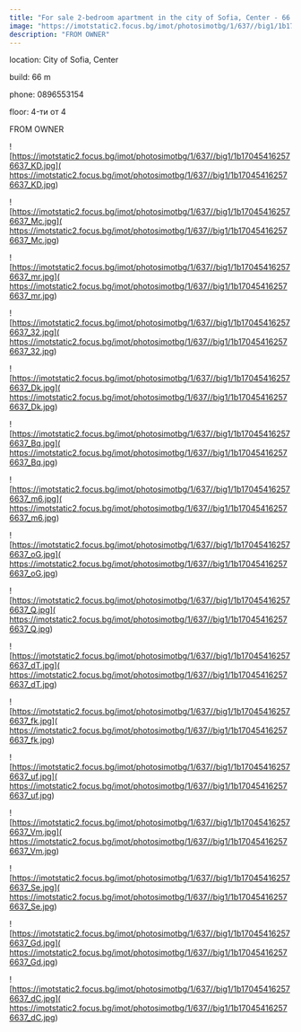 ```yaml
---
title: "For sale 2-bedroom apartment in the city of Sofia, Center - 66 sq.m / 374,400 EUR :: imot.bg Ad"
image: "https://imotstatic2.focus.bg/imot/photosimotbg/1/637//big1/1b170454162576637_Fj.jpg"
description: "FROM OWNER"
---
```


location: City of Sofia, Center

build: 66 m

phone: 0896553154

floor: 4-ти от 4

FROM OWNER


![https://imotstatic2.focus.bg/imot/photosimotbg/1/637//big1/1b170454162576637_KD.jpg]( https://imotstatic2.focus.bg/imot/photosimotbg/1/637//big1/1b170454162576637_KD.jpg)


![https://imotstatic2.focus.bg/imot/photosimotbg/1/637//big1/1b170454162576637_Mc.jpg]( https://imotstatic2.focus.bg/imot/photosimotbg/1/637//big1/1b170454162576637_Mc.jpg)


![https://imotstatic2.focus.bg/imot/photosimotbg/1/637//big1/1b170454162576637_mr.jpg]( https://imotstatic2.focus.bg/imot/photosimotbg/1/637//big1/1b170454162576637_mr.jpg)


![https://imotstatic2.focus.bg/imot/photosimotbg/1/637//big1/1b170454162576637_32.jpg]( https://imotstatic2.focus.bg/imot/photosimotbg/1/637//big1/1b170454162576637_32.jpg)


![https://imotstatic2.focus.bg/imot/photosimotbg/1/637//big1/1b170454162576637_Dk.jpg]( https://imotstatic2.focus.bg/imot/photosimotbg/1/637//big1/1b170454162576637_Dk.jpg)


![https://imotstatic2.focus.bg/imot/photosimotbg/1/637//big1/1b170454162576637_Bq.jpg]( https://imotstatic2.focus.bg/imot/photosimotbg/1/637//big1/1b170454162576637_Bq.jpg)


![https://imotstatic2.focus.bg/imot/photosimotbg/1/637//big1/1b170454162576637_m6.jpg]( https://imotstatic2.focus.bg/imot/photosimotbg/1/637//big1/1b170454162576637_m6.jpg)


![https://imotstatic2.focus.bg/imot/photosimotbg/1/637//big1/1b170454162576637_oG.jpg]( https://imotstatic2.focus.bg/imot/photosimotbg/1/637//big1/1b170454162576637_oG.jpg)


![https://imotstatic2.focus.bg/imot/photosimotbg/1/637//big1/1b170454162576637_Q.jpg]( https://imotstatic2.focus.bg/imot/photosimotbg/1/637//big1/1b170454162576637_Q.jpg)


![https://imotstatic2.focus.bg/imot/photosimotbg/1/637//big1/1b170454162576637_dT.jpg]( https://imotstatic2.focus.bg/imot/photosimotbg/1/637//big1/1b170454162576637_dT.jpg)


![https://imotstatic2.focus.bg/imot/photosimotbg/1/637//big1/1b170454162576637_fk.jpg]( https://imotstatic2.focus.bg/imot/photosimotbg/1/637//big1/1b170454162576637_fk.jpg)


![https://imotstatic2.focus.bg/imot/photosimotbg/1/637//big1/1b170454162576637_uf.jpg]( https://imotstatic2.focus.bg/imot/photosimotbg/1/637//big1/1b170454162576637_uf.jpg)


![https://imotstatic2.focus.bg/imot/photosimotbg/1/637//big1/1b170454162576637_Vm.jpg]( https://imotstatic2.focus.bg/imot/photosimotbg/1/637//big1/1b170454162576637_Vm.jpg)


![https://imotstatic2.focus.bg/imot/photosimotbg/1/637//big1/1b170454162576637_Se.jpg]( https://imotstatic2.focus.bg/imot/photosimotbg/1/637//big1/1b170454162576637_Se.jpg)


![https://imotstatic2.focus.bg/imot/photosimotbg/1/637//big1/1b170454162576637_Gd.jpg]( https://imotstatic2.focus.bg/imot/photosimotbg/1/637//big1/1b170454162576637_Gd.jpg)


![https://imotstatic2.focus.bg/imot/photosimotbg/1/637//big1/1b170454162576637_dC.jpg]( https://imotstatic2.focus.bg/imot/photosimotbg/1/637//big1/1b170454162576637_dC.jpg)


